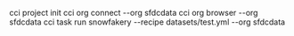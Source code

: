 cci project init
cci org connect --org sfdcdata
cci org browser --org sfdcdata
cci task run snowfakery --recipe datasets/test.yml --org sfdcdata